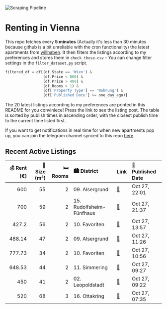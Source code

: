 ![Scraping Pipeline](https://github.com/AthomsG/renting-in-vienna/actions/workflows/run_pipeline.yml/badge.svg)


# Renting in Vienna

This repo fetches every **5 minutes** (Actually it's less than 30 minutes because github is a bit unreliable with the cron functionality) the latest apartments from [willhaben](https://www.willhaben.at/).
It then filters the listings according to my preferences and stores them in `check_these.csv` - You can change filter settings in the `filter_dataset.py` script.

```python
filtered_df = df[(df.State == 'Wien') & 
                 (df.Price < 800) &
                 (df.Price > 400) &
                 (df.Rooms > 1) &
                 (df['Property Type'] == 'Wohnung') &
                 (df['Published Date'] >= one_day_ago)]
```

The 20 latest listings according to my preferences are printed in this README for you conviniece! Press the link to see the listing post.
The table is sorted by publish times in ascending order, with the closest publish time to the current time listed first.

If you want to get notifications in real time for when new apartments pop up, you can join the telegram channel synced to this repo [here](https://t.me/+1HPAYOf5BSsyNTlk).

## Recent Active Listings

|   💰 Rent (€) |   📏 Size (m²) |   🛏️ Rooms | 🏙️ District              | Link                                                                                                                                                                                                       | 📅 Published Date   |
|-------------:|--------------:|-----------:|:-------------------------|:-----------------------------------------------------------------------------------------------------------------------------------------------------------------------------------------------------------|:-------------------|
|       600    |            55 |          2 | 09. Alsergrund           | [🔗](https://www.willhaben.at/iad/immobilien/d/mietwohnungen/wien/wien-1090-alsergrund/%28reserviert%29-1090---6-monate-an-studenten-zu-vermieten-782980089/)                                               | Oct 27, 22:01      |
|       700    |            59 |          2 | 15. Rudolfsheim-Fünfhaus | [🔗](https://www.willhaben.at/iad/immobilien/d/mietwohnungen/wien/wien-1150-rudolfsheim-f%C3%BCnfhaus/gro%C3%9Fz%C3%BCgige-2-zimmer-wohnung-1898689817/)                                                    | Oct 27, 21:37      |
|       427.2  |            56 |          2 | 10. Favoriten            | [🔗](https://www.willhaben.at/iad/immobilien/d/mietwohnungen/wien/wien-1100-favoriten/direkt-bei-u1-station-keplerplatz-%7C-zwei-zimmer-wohnung-zu-mieten-2095985547/)                                      | Oct 27, 13:57      |
|       488.14 |            47 |          2 | 09. Alsergrund           | [🔗](https://www.willhaben.at/iad/immobilien/d/mietwohnungen/wien/wien-1090-alsergrund/ruhige-2-zimmer-gemeindewohnung-%2847-m%C2%B2%29-im-9.-bezirk-mit-direktvergabe-%C3%BCber-wiener-wohnen-1663444084/) | Oct 27, 11:26      |
|       777.73 |            34 |          2 | 10. Favoriten            | [🔗](https://www.willhaben.at/iad/immobilien/d/mietwohnungen/wien/wien-1100-favoriten/moderne-2-zimmer-wohnung-mit-balkon-in-ruhiger-lage-2135469424/)                                                      | Oct 27, 10:56      |
|       648.53 |            44 |          2 | 11. Simmering            | [🔗](https://www.willhaben.at/iad/immobilien/d/mietwohnungen/wien/wien-1110-simmering/besichtigung-28.10.2025-17:00-18:30-wohnung-in-1110-wien---felsgasse-4/8-2120378620/)                                 | Oct 27, 09:27      |
|       450    |            41 |          2 | 02. Leopoldstadt         | [🔗](https://www.willhaben.at/iad/immobilien/d/mietwohnungen/wien/wien-1020-leopoldstadt/direktvergabe-wiener-wohnen-%28vms-07/2025%29-2063731150/)                                                         | Oct 27, 09:22      |
|       520    |            68 |          3 | 16. Ottakring            | [🔗](https://www.willhaben.at/iad/immobilien/d/mietwohnungen/wien/wien-1160-ottakring/weitergabe-gemeindewohnung-1160-wien-2013087141/)                                                                     | Oct 27, 07:35      |
